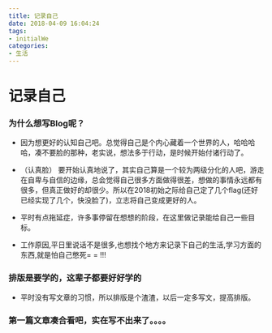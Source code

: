 ```yaml
---
title: 记录自己
date: 2018-04-09 16:04:24
tags:
- initialWe
categories:
- 生活
---
```


# 记录自己
### 为什么想写Blog呢？

- 因为想更好的认知自己吧。总觉得自己是个内心藏着一个世界的人，哈哈哈哈，凑不要脸的那种，老实说，想法多于行动，是时候开始付诸行动了。

- （认真脸） 要开始认真地说了，其实自己算是一个较为两级分化的人吧，游走在自卑与自信的边缘，总会觉得自己很多方面做得很差，想做的事情永远都有很多，但真正做好的却很少。所以在2018初始之际给自己定了几个flag(还好已经实现了几个，快没脸了)，立志将自己变成更好的人。

- 平时有点拖延症，许多事停留在想想的阶段，在这里做记录能给自己一些目标。

- 工作原因,平日里说话不是很多,也想找个地方来记录下自己的生活,学习方面的东西,就是怕自己憋死= = !!!


### 排版是要学的，这辈子都要好好学的
- 平时没有写文章的习惯，所以排版是个渣渣，以后一定多写文，提高排版。

### 第一篇文章凑合看吧，实在写不出来了。。。。

